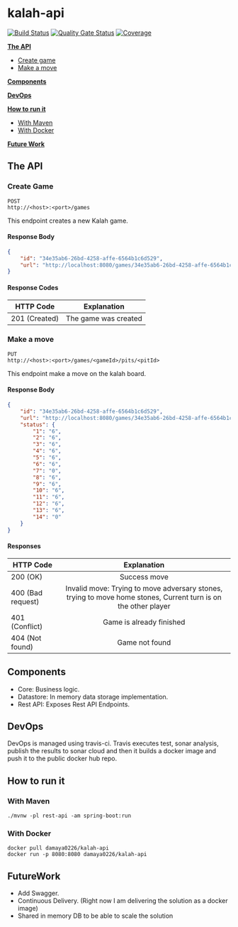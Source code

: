 # kalah-api

[![Build Status](https://travis-ci.com/damaya0226/kalah-api.svg?branch=master)](https://travis-ci.com/damaya0226/kalah-api)
[![Quality Gate Status](https://sonarcloud.io/api/project_badges/measure?project=kalah-api&metric=alert_status)](https://sonarcloud.io/dashboard?id=kalah-api)
[![Coverage](https://sonarcloud.io/api/project_badges/measure?project=kalah-api&metric=coverage)](https://sonarcloud.io/dashboard?id=kalah-api) 
  
**[The API](#heading--1)**
  * [Create game](#heading--1-1)
  * [Make a move](#heading--1-2)

**[Components](#Components)**

**[DevOps](#DevOps)**

**[How to run it](#heading-run-it)**
  * [With Maven](#heading-run-it-1)
  * [With Docker](#heading-run-it-2)
  
**[Future Work](#FutureWork)**
    
## The API

<div id="heading--1-1"/>

### Create Game
```
POST
http://<host>:<port>/games
```
This endpoint creates a new Kalah game.

#### Response Body

```json
{
    "id": "34e35ab6-26bd-4258-affe-6564b1c6d529",
    "url": "http://localhost:8080/games/34e35ab6-26bd-4258-affe-6564b1c6d529"
}
```

#### Response Codes
| HTTP Code             | Explanation             |
| -------------         |:-----------------------------------------------:|
| 201 (Created)         | The game was created |


<div id="heading--1-2"/>

### Make a move
```
PUT
http://<host>:<port>/games/<gameId>/pits/<pitId>
```
This endpoint make a move on the kalah board.

#### Response Body

```json
{
    "id": "34e35ab6-26bd-4258-affe-6564b1c6d529",
    "url": "http://localhost:8080/games/34e35ab6-26bd-4258-affe-6564b1c6d529",
    "status": {
        "1": "6",
        "2": "6",
        "3": "6",
        "4": "6",
        "5": "6",
        "6": "6",
        "7": "0",
        "8": "6",
        "9": "6",
        "10": "6",
        "11": "6",
        "12": "6",
        "13": "6",
        "14": "0"
    }
}
```

#### Responses
| HTTP Code                 | Explanation             |
| -------------             |:-----------------------------------------------:|
| 200 (OK)                  | Success move |
| 400 (Bad request)         | Invalid move: Trying to move adversary stones, trying to move home stones, Current turn is on the other player      |
| 401 (Conflict)            | Game is already finished      |
| 404 (Not found)           | Game not found      |

## Components
 * Core: Business logic.
 * Datastore: In memory data storage implementation.
 * Rest API: Exposes Rest API Endpoints.
 
## DevOps
DevOps is managed using travis-ci. Travis executes test, sonar analysis, publish the results to sonar cloud and then it builds a docker image and push it to the public docker hub repo.

<div id="heading-run-it"/>

## How to run it

<div id="heading-run-it-1"/>

### With Maven

```
./mvnw -pl rest-api -am spring-boot:run
```

<div id="heading-run-it-2"/>

### With Docker

```
docker pull damaya0226/kalah-api
docker run -p 8080:8080 damaya0226/kalah-api
```


## FutureWork
 * Add Swagger.
 * Continuous Delivery. (Right now I am delivering the solution as a docker image)
 * Shared in memory DB to be able to scale the solution